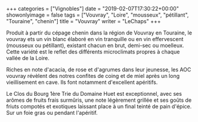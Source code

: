+++
categories = ["Vignobles"]
date = "2019-02-07T17:30:22+00:00"
showonlyimage = false
tags = ["Vouvray", "Loire", "mousseux", "pétillant", "Touraine", "chenin"]
title = "Vouvray"
writer = "LeChaps"
+++

Produit à partir du cépage chenin dans la région de Vouvray en Touraine, le vouvray ets un vin blanc élaboré en vin tranquille ou en vin effervescent (mousseux ou pétillant), existant chacun en brut, demi-sec ou moelleux. Cette variété est le reflet des différents microclimats propres à chaque vallée de la Loire.  

Riches en note d'acacia, de rose et d'agrumes dans leur jeunesse, les AOC vouvray révèlent des notres confites de coing et de miel après un long vieillisement en cave. Ils font notamment d'excellent apéritifs.  

Le Clos du Bourg 1ère Trie du Domaine Huet est exceptionnel, avec ses arômes de fruits frais surmûris, une note légèrement grillée et ses goûts de friuts compotés et exotiques laissant place à un final teinté de pain d'épice. Sur un foie gras ou pendant l'apéritif.